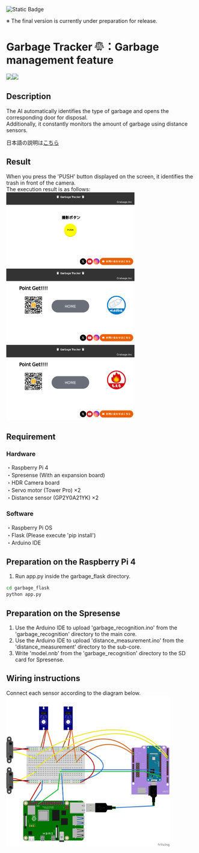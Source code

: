 ![Static Badge](https://img.shields.io/badge/Sony-Spresense-blue)

※ The final version is currently under preparation for release.

# Garbage Tracker <img src="docs/logo.png" height="25">：Garbage management feature


<img src="docs/demo.png" height="200"><img src="docs/measurement.png" height="200">

## Description
The AI automatically identifies the type of garbage and opens the corresponding door for disposal.<br>
Additionally, it constantly monitors the amount of garbage using distance sensors.

日本語の説明は[こちら](README-ja.md)

## Result
When you press the 'PUSH' button displayed on the screen, it identifies the trash in front of the camera.<br>
The execution result is as follows:<br>
<img src="docs/home.png" height="200"><br>
<img src="docs/pet.png" height="200">     <img src="docs/moeru.png" height="200">

## Requirement
### Hardware
・Raspberry Pi 4<br>
・Spresense (With an expansion board)<br>
・HDR Camera board<br>
・Servo motor (Tower Pro) ×2<br>
・Distance sensor (GP2Y0A21YK) ×2<br>

### Software
・Raspberry Pi OS<br>
・Flask (Please execute 'pip install')<br>
・Arduino IDE

## Preparation on the Raspberry Pi 4
1. Run app.py inside the garbage_flask directory.
```bash
cd garbage_flask
python app.py
```

## Preparation on the Spresense
1. Use the Arduino IDE to upload 'garbage_recognition.ino' from the 'garbage_recognition' directory to the main core.<br>
2. Use the Arduino IDE to upload 'distance_measurement.ino' from the 'distance_measurement' directory to the sub-core.<br>
3. Write 'model.nnb' from the 'garbage_recognition' directory to the SD card for Spresense.

## Wiring instructions
Connect each sensor according to the diagram below.
<img src="docs/wiring.png" height="400">